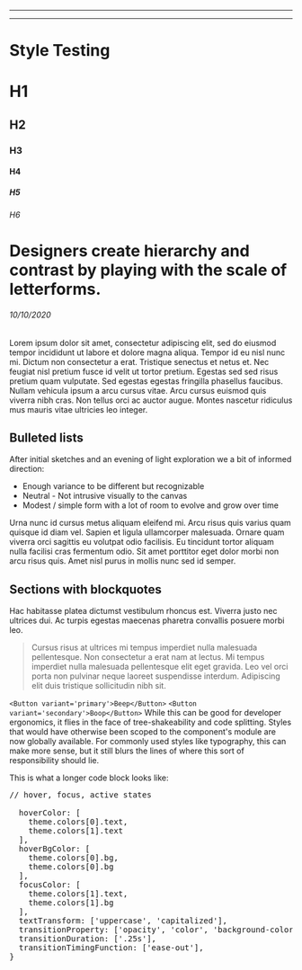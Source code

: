 ---
<hr>

# Style Testing

# H1
## H2
### H3
#### H4
##### H5
###### H6

# Designers create hierarchy and contrast by playing with the scale of letterforms. 
###### 10/10/2020
Lorem ipsum dolor sit amet, consectetur adipiscing elit, sed do eiusmod tempor incididunt ut labore et dolore magna aliqua. Tempor id eu nisl nunc mi. Dictum non consectetur a erat. Tristique senectus et netus et. Nec feugiat nisl pretium fusce id velit ut tortor pretium. Egestas sed sed risus pretium quam vulputate. Sed egestas egestas fringilla phasellus faucibus. Nullam vehicula ipsum a arcu cursus vitae. Arcu cursus euismod quis viverra nibh cras. Non tellus orci ac auctor augue. Montes nascetur ridiculus mus mauris vitae ultricies leo integer.

## Bulleted lists
After initial sketches and an evening of light exploration we a bit of informed direction:  
- Enough variance to be different but recognizable
- Neutral - Not intrusive visually to the canvas
- Modest / simple form with a lot of room to evolve and grow over time

Urna nunc id cursus metus aliquam eleifend mi. Arcu risus quis varius quam quisque id diam vel. Sapien et ligula ullamcorper malesuada. Ornare quam viverra orci sagittis eu volutpat odio facilisis. Eu tincidunt tortor aliquam nulla facilisi cras fermentum odio. Sit amet porttitor eget dolor morbi non arcu risus quis. Amet nisl purus in mollis nunc sed id semper. 

## Sections with blockquotes
Hac habitasse platea dictumst vestibulum rhoncus est. Viverra justo nec ultrices dui. Ac turpis egestas maecenas pharetra convallis posuere morbi leo. 

<blockquote>
Cursus risus at ultrices mi tempus imperdiet nulla malesuada pellentesque. Non consectetur a erat nam at lectus. Mi tempus imperdiet nulla malesuada pellentesque elit eget gravida. Leo vel orci porta non pulvinar neque laoreet suspendisse interdum. Adipiscing elit duis tristique sollicitudin nibh sit.
</blockquote>       

`<Button variant='primary'>Beep</Button>`
`<Button variant='secondary'>Boop</Button>`
While this can be good for developer ergonomics, it flies in the face of tree-shakeability and code splitting. Styles that would have otherwise been scoped to the component's module are now globally available. For commonly used styles like typography, this can make more sense, but it still blurs the lines of where this sort of responsibility should lie.

This is what a longer code block looks like:

<pre>
// hover, focus, active states
  
  hoverColor: [ 
    theme.colors[0].text, 
    theme.colors[1].text 
  ],
  hoverBgColor: [ 
    theme.colors[0].bg, 
    theme.colors[0].bg 
  ],
  focusColor: [ 
    theme.colors[1].text, 
    theme.colors[1].bg 
  ],
  textTransform: ['uppercase', 'capitalized'],
  transitionProperty: ['opacity', 'color', 'background-color'],
  transitionDuration: ['.25s'],
  transitionTimingFunction: ['ease-out'],
}
</pre>